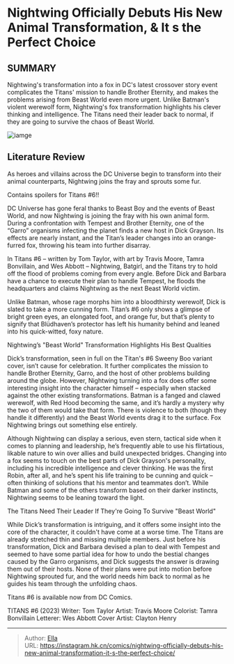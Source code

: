 # Nightwing Officially Debuts His New Animal Transformation, &amp; It s the Perfect Choice


## SUMMARY 



  Nightwing&#39;s transformation into a fox in DC&#39;s latest crossover story event complicates the Titans&#39; mission to handle Brother Eternity, and makes the problems arising from Beast World even more urgent.   Unlike Batman&#39;s violent werewolf form, Nightwing&#39;s fox transformation highlights his clever thinking and intelligence.   The Titans need their leader back to normal, if they are going to survive the chaos of Beast World.  

![iamge](https://static1.srcdn.com/wordpress/wp-content/uploads/2023/11/nightwing-is-a-fox-beast-world.jpg)

## Literature Review

As heroes and villains across the DC Universe begin to transform into their animal counterparts, Nightwing joins the fray and sprouts some fur.




Contains spoilers for Titans #6!!




DC Universe has gone feral thanks to Beast Boy and the events of Beast World, and now Nightwing is joining the fray with his own animal form. During a confrontation with Tempest and Brother Eternity, one of the “Garro” organisms infecting the planet finds a new host in Dick Grayson. Its effects are nearly instant, and the Titan’s leader changes into an orange-furred fox, throwing his team into further disarray.

In Titans #6 – written by Tom Taylor, with art by Travis Moore, Tamra Bonvillain, and Wes Abbott – Nightwing, Batgirl, and the Titans try to hold off the flood of problems coming from every angle. Before Dick and Barbara have a chance to execute their plan to handle Tempest, he floods the headquarters and claims Nightwing as the next Beast World victim.

          




Unlike Batman, whose rage morphs him into a bloodthirsty werewolf, Dick is slated to take a more cunning form. Titan’s #6 only shows a glimpse of bright green eyes, an elongated foot, and orange fur, but that’s plenty to signify that Blüdhaven’s protector has left his humanity behind and leaned into his quick-witted, foxy nature. 


 Nightwing’s &#34;Beast World&#34; Transformation Highlights His Best Qualities 


          

Dick’s transformation, seen in full on the Titan&#39;s #6 Sweeny Boo variant cover, isn’t cause for celebration. It further complicates the mission to handle Brother Eternity, Garro, and the host of other problems building around the globe. However, Nightwing turning into a fox does offer some interesting insight into the character himself – especially when stacked against the other existing transformations. Batman is a fanged and clawed werewolf, with Red Hood becoming the same, and it’s hardly a mystery why the two of them would take that form. There is violence to both (though they handle it differently) and the Beast World events drag it to the surface. Fox Nightwing brings out something else entirely.




Although Nightwing can display a serious, even stern, tactical side when it comes to planning and leadership, he’s frequently able to use his flirtatious, likable nature to win over allies and build unexpected bridges. Changing into a fox seems to touch on the best parts of Dick Grayson&#39;s personality, including his incredible intelligence and clever thinking. He was the first Robin, after all, and he’s spent his life training to be cunning and quick – often thinking of solutions that his mentor and teammates don’t. While Batman and some of the others transform based on their darker instincts, Nightwing seems to be leaning toward the light.



 The Titans Need Their Leader If They&#39;re Going To Survive &#34;Beast World&#34; 
          

While Dick’s transformation is intriguing, and it offers some insight into the core of the character, it couldn&#39;t have come at a worse time. The Titans are already stretched thin and missing multiple members. Just before his transformation, Dick and Barbara devised a plan to deal with Tempest and seemed to have some partial idea for how to undo the bestial changes caused by the Garro organisms, and Dick suggests the answer is drawing them out of their hosts. None of their plans were put into motion before Nightwing sprouted fur, and the world needs him back to normal as he guides his team through the unfolding chaos.




Titans #6 is available now from DC Comics.

 TITANS #6 (2023)                  Writer: Tom Taylor   Artist: Travis Moore   Colorist: Tamra Bonvillain   Letterer: Wes Abbott   Cover Artist: Clayton Henry      




---

> Author: [Ella](https://instagram.hk.cn/)  
> URL: https://instagram.hk.cn/comics/nightwing-officially-debuts-his-new-animal-transformation-it-s-the-perfect-choice/  

